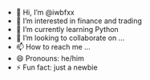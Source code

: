 - 👋 Hi, I’m @iwbfxx
- 👀 I’m interested in finance and trading
- 🌱 I’m currently learning Python
- 💞️ I’m looking to collaborate on ...
- 📫 How to reach me ...
- 😄 Pronouns: he/him
- ⚡ Fun fact: just a newbie

<!---
iwbfxx/iwbfxx is a ✨ special ✨ repository because its `README.md` (this file) appears on your GitHub profile.
You can click the Preview link to take a look at your changes.
--->
